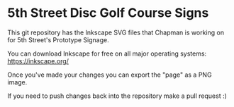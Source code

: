# 5th Street Disc Golf Course Signs

This git repository has the Inkscape SVG files that Chapman is working on for 5th Street's Prototype Signage.

You can download Inkscape for free on all major operating systems: https://inkscape.org/

Once you've made your changes you can export the "page" as a PNG image.

If you need to push changes back into the repository make a pull request :)
